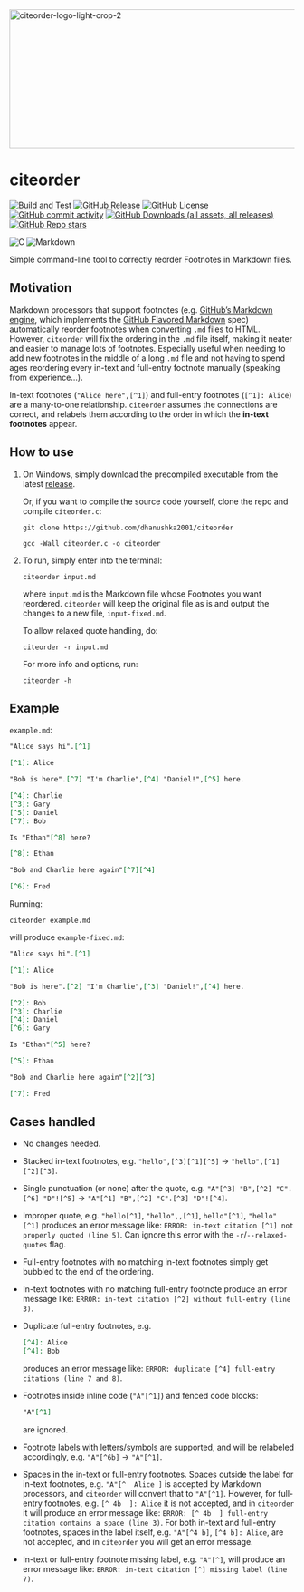 <img width="1280" height="245" alt="citeorder-logo-light-crop-2" src="https://github.com/user-attachments/assets/c1fdd0f0-15a5-4fcb-9f35-77271094b14f" />

# citeorder
[![Build and Test](https://github.com/dhanushka2001/citeorder/actions/workflows/main.yml/badge.svg)](https://github.com/dhanushka2001/citeorder/actions/workflows/main.yml)
[![GitHub Release](https://img.shields.io/github/v/release/dhanushka2001/citeorder)](https://github.com/dhanushka2001/citeorder/releases)
[![GitHub License](https://img.shields.io/github/license/dhanushka2001/citeorder)](https://github.com/dhanushka2001/citeorder/blob/main/LICENSE)
[![GitHub commit activity](https://img.shields.io/github/commit-activity/m/dhanushka2001/citeorder)](https://github.com/dhanushka2001/citeorder/commits/main/)
[![GitHub Downloads (all assets, all releases)](https://img.shields.io/github/downloads/dhanushka2001/citeorder/total)](https://github.com/dhanushka2001/citeorder/releases)
[![GitHub Repo stars](https://img.shields.io/github/stars/dhanushka2001/citeorder)](https://github.com/dhanushka2001/citeorder/stargazers)

![C](https://img.shields.io/badge/C-%2300599C.svg?style=plastic&logo=c&logoColor=white)
![Markdown](https://img.shields.io/badge/Markdown-%23000000.svg?style=plastic&logo=markdown&logoColor=white)

<!--
![C](https://img.shields.io/badge/c-%2300599C.svg?style=for-the-badge&logo=c&logoColor=white)
![Markdown](https://img.shields.io/badge/markdown-%23000000.svg?style=for-the-badge&logo=markdown&logoColor=white)
-->

Simple command-line tool to correctly reorder Footnotes in Markdown files.

## Motivation

Markdown processors that support footnotes (e.g. [GitHub’s Markdown engine](https://github.com/github/cmark-gfm), which implements the [GitHub Flavored Markdown](https://github.github.com/gfm) spec) automatically reorder footnotes when converting ``.md`` files to HTML. However, ``citeorder`` will fix the ordering in the ``.md`` file itself, making it neater and easier to manage lots of footnotes. Especially useful when needing to add new footnotes in the middle of a long ``.md`` file and not having to spend ages reordering every in-text and full-entry footnote manually (speaking from experience...).

In-text footnotes (``"Alice here",[^1]``) and full-entry footnotes (``[^1]: Alice``) are a many-to-one relationship. ``citeorder`` assumes the connections are correct, and relabels them according to the order in which the **in-text footnotes** appear.

## How to use

1. On Windows, simply download the precompiled executable from the latest [release](https://github.com/dhanushka2001/citeorder/releases).

   Or, if you want to compile the source code yourself, clone the repo and compile ``citeorder.c``:

   ```console
   git clone https://github.com/dhanushka2001/citeorder
   ```
   
   ```console
   gcc -Wall citeorder.c -o citeorder
   ```
2. To run, simply enter into the terminal:

   ```console
   citeorder input.md
   ```

   where ``input.md`` is the Markdown file whose Footnotes you want reordered. ``citeorder`` will keep the original file as is and output the changes to a new file, ``input-fixed.md``.

   To allow relaxed quote handling, do:

   ```console
   citeorder -r input.md
   ```

   For more info and options, run:

   ```console
   citeorder -h
   ```

## Example

``example.md``:

```md
"Alice says hi".[^1]

[^1]: Alice

"Bob is here".[^7] "I'm Charlie",[^4] "Daniel!",[^5] here.

[^4]: Charlie
[^3]: Gary
[^5]: Daniel
[^7]: Bob

Is "Ethan"[^8] here?

[^8]: Ethan

"Bob and Charlie here again"[^7][^4]

[^6]: Fred
```

Running:

```console
citeorder example.md
```

will produce ``example-fixed.md``:

```md
"Alice says hi".[^1]

[^1]: Alice

"Bob is here".[^2] "I'm Charlie",[^3] "Daniel!",[^4] here.

[^2]: Bob
[^3]: Charlie
[^4]: Daniel
[^6]: Gary

Is "Ethan"[^5] here?

[^5]: Ethan

"Bob and Charlie here again"[^2][^3]

[^7]: Fred
```

## Cases handled

* No changes needed.
* Stacked in-text footnotes, e.g. ``"hello",[^3][^1][^5]`` → ``"hello",[^1][^2][^3]``.
* Single punctuation (or none) after the quote, e.g. ``"A"[^3] "B",[^2] "C".[^6] "D"![^5]`` → ``"A"[^1] "B",[^2] "C".[^3] "D"![^4]``.
* Improper quote, e.g. ``"hello[^1]``, ``"hello",,[^1]``, ``hello"[^1]``, ``"hello" [^1]`` produces an error message like: ``ERROR: in-text citation [^1] not properly quoted (line 5)``. Can ignore this error with the ``-r``/``--relaxed-quotes`` flag.
* Full-entry footnotes with no matching in-text footnotes simply get bubbled to the end of the ordering.
* In-text footnotes with no matching full-entry footnote produce an error message like: ``ERROR: in-text citation [^2] without full-entry (line 3)``.
* Duplicate full-entry footnotes, e.g.

  ```md
  [^4]: Alice
  [^4]: Bob
  ```
  
  produces an error message like: ``ERROR: duplicate [^4] full-entry citations (line 7 and 8)``.
* Footnotes inside inline code (``"A"[^1]``) and fenced code blocks:

  ```md
  "A"[^1]
  ```

  are ignored.
* Footnote labels with letters/symbols are supported, and will be relabeled accordingly, e.g. ``"A"[^6b]`` → ``"A"[^1]``.
* Spaces in the in-text or full-entry footnotes. Spaces outside the label for in-text footnotes, e.g. ``"A"[^  Alice ]`` is accepted by Markdown processors, and ``citeorder`` will convert that to ``"A"[^1]``. However, for full-entry footnotes, e.g. ``[^ 4b  ]: Alice`` it is not accepted, and in ``citeorder`` it will produce an error message like: ``ERROR: [^ 4b  ] full-entry citation contains a space (line 3)``. For both in-text and full-entry footnotes, spaces in the label itself, e.g. ``"A"[^4 b]``, ``[^4 b]: Alice``, are not accepted, and in ``citeorder`` you will get an error message.
* In-text or full-entry footnote missing label, e.g. ``"A"[^]``, will produce an error message like: ``ERROR: in-text citation [^] missing label (line 7)``.

